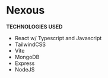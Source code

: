 # Nexous
__TECHNOLOGIES USED__
- React w/ Typescript and Javascript
- TailwindCSS
- Vite
- MongoDB
- Express
- NodeJS

